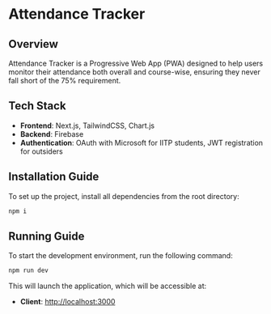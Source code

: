 # Attendance Tracker

## Overview

Attendance Tracker is a Progressive Web App (PWA) designed to help users monitor their attendance both overall and course-wise, ensuring they never fall short of the 75% requirement.

## Tech Stack

- **Frontend**: Next.js, TailwindCSS, Chart.js
- **Backend**: Firebase
- **Authentication**: OAuth with Microsoft for IITP students, JWT registration for outsiders

## Installation Guide

To set up the project, install all dependencies from the root directory:

```bash
npm i
```

## Running Guide

To start the development environment, run the following command:

```bash
npm run dev
```

This will launch the application, which will be accessible at:

- **Client**: [http://localhost:3000](http://localhost:3000)
